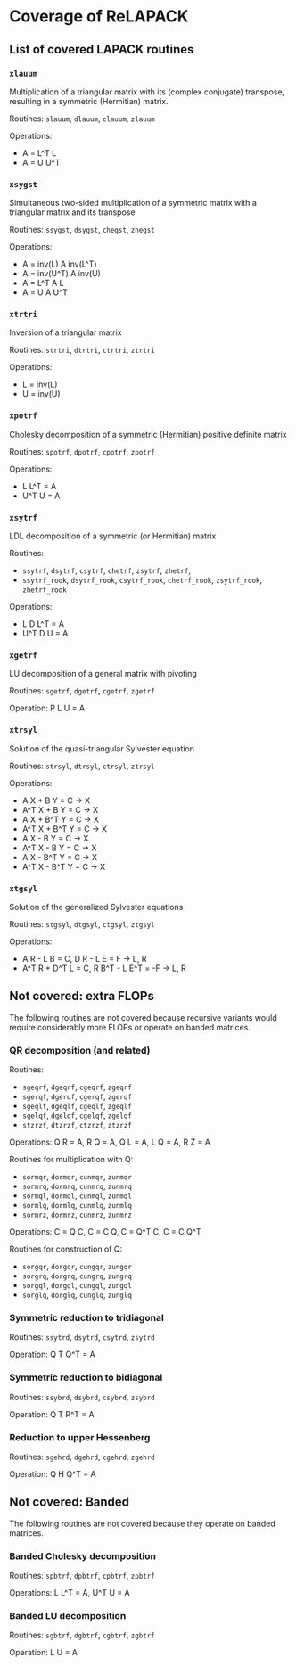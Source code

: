 Coverage of ReLAPACK
====================

List of covered LAPACK routines
-------------------------------

### `xlauum`
Multiplication of a triangular matrix with its (complex conjugate) transpose,
resulting in a symmetric (Hermitian) matrix.

Routines: `slauum`, `dlauum`, `clauum`, `zlauum`

Operations: 
* A = L^T L
* A = U U^T

### `xsygst`
Simultaneous two-sided multiplication of a symmetric matrix with a triangular
matrix and its transpose

Routines: `ssygst`, `dsygst`, `chegst`, `zhegst`

Operations:
* A = inv(L) A inv(L^T)
* A = inv(U^T) A inv(U)
* A = L^T A L
* A = U A U^T

### `xtrtri`
Inversion of a triangular matrix

Routines: `strtri`, `dtrtri`, `ctrtri`, `ztrtri`

Operations:
* L = inv(L)
* U = inv(U)

### `xpotrf`
Cholesky decomposition of a symmetric (Hermitian) positive definite matrix

Routines: `spotrf`, `dpotrf`, `cpotrf`, `zpotrf`

Operations:
* L L^T = A
* U^T U = A

### `xsytrf`
LDL decomposition of a symmetric (or Hermitian) matrix

Routines: 
* `ssytrf`, `dsytrf`, `csytrf`, `chetrf`, `zsytrf`, `zhetrf`,
* `ssytrf_rook`, `dsytrf_rook`, `csytrf_rook`, `chetrf_rook`, `zsytrf_rook`,
  `zhetrf_rook`

Operations:
* L D L^T = A
* U^T D U = A

### `xgetrf`
LU decomposition of a general matrix with pivoting

Routines: `sgetrf`, `dgetrf`, `cgetrf`, `zgetrf`

Operation: P L U = A

### `xtrsyl`
Solution of the quasi-triangular Sylvester equation

Routines: `strsyl`, `dtrsyl`, `ctrsyl`, `ztrsyl`

Operations:
* A X + B Y = C -> X
* A^T X + B Y = C -> X
* A X + B^T Y = C -> X
* A^T X + B^T Y = C -> X
* A X - B Y = C -> X
* A^T X - B Y = C -> X
* A X - B^T Y = C -> X
* A^T X - B^T Y = C -> X

### `xtgsyl`
Solution of the generalized Sylvester equations

Routines: `stgsyl`, `dtgsyl`, `ctgsyl`, `ztgsyl`

Operations:
* A R - L B = C, D R - L E = F -> L, R
* A^T R + D^T L = C, R B^T - L E^T = -F -> L, R

Not covered: extra FLOPs
------------------------
The following routines are not covered because recursive variants would require
considerably more FLOPs or operate on banded matrices.

### QR decomposition (and related)
Routines:
* `sgeqrf`, `dgeqrf`, `cgeqrf`, `zgeqrf`
* `sgerqf`, `dgerqf`, `cgerqf`, `zgerqf`
* `sgeqlf`, `dgeqlf`, `cgeqlf`, `zgeqlf`
* `sgelqf`, `dgelqf`, `cgelqf`, `zgelqf`
* `stzrzf`, `dtzrzf`, `ctzrzf`, `ztzrzf`

Operations: Q R = A, R Q = A, Q L = A, L Q = A, R Z = A

Routines for multiplication with Q:
* `sormqr`, `dormqr`, `cunmqr`, `zunmqr`
* `sormrq`, `dormrq`, `cunmrq`, `zunmrq`
* `sormql`, `dormql`, `cunmql`, `zunmql`
* `sormlq`, `dormlq`, `cunmlq`, `zunmlq`
* `sormrz`, `dormrz`, `cunmrz`, `zunmrz`

Operations: C = Q C, C = C Q, C = Q^T C, C = C Q^T

Routines for construction of Q:
* `sorgqr`, `dorgqr`, `cungqr`, `zungqr`
* `sorgrq`, `dorgrq`, `cungrq`, `zungrq`
* `sorgql`, `dorgql`, `cungql`, `zungql`
* `sorglq`, `dorglq`, `cunglq`, `zunglq`

### Symmetric reduction to tridiagonal
Routines: `ssytrd`, `dsytrd`, `csytrd`, `zsytrd`

Operation: Q T Q^T = A

### Symmetric reduction to bidiagonal
Routines: `ssybrd`, `dsybrd`, `csybrd`, `zsybrd`

Operation: Q T P^T = A

### Reduction to upper Hessenberg
Routines: `sgehrd`, `dgehrd`, `cgehrd`, `zgehrd`

Operation: Q H Q^T = A

Not covered: Banded
-------------------
The following routines are not covered because they operate on banded matrices.

### Banded Cholesky decomposition
Routines: `spbtrf`, `dpbtrf`, `cpbtrf`, `zpbtrf`

Operations: L L^T = A, U^T U = A

### Banded LU decomposition
Routines: `sgbtrf`, `dgbtrf`, `cgbtrf`, `zgbtrf`

Operation: L U = A
